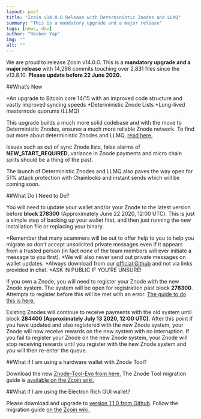 ```yaml
---
layout: post
title: "Zcoin v14.0.0 Release with Deterministic Znodes and LLMQ"
summary: "This is a mandatory upgrade and a major release"
tags: [news, dev]
author: "Reuben Yap"
img: ""
alt: ""
---
```

We are proud to release Zcoin v14.0.0. This is a **mandatory upgrade and a major release** with 14,296 commits touching over 2,831 files since the v13.8.10. **Please update before 22 June 2020.**

##What’s New

*An upgrade to Bitcoin core 14/15 with an improved code structure and vastly improved syncing speeds
*Deterministic Znode Lists
*Long-lived masternode quorums (LLMQ)

This upgrade builds a much more solid codebase and with the move to Deterministic Znodes, ensures a much more reliable Znode network. To find out more about deterministic Znodes and LLMQ, [read here.](https://zcoin.io/what-you-need-to-know-about-deterministic-znodes-and-llmq/)

Issues such as out of sync Znode lists, false alarms of **NEW_START_REQUIRED**, variance in Znode payments and micro chain splits should be a thing of the past.

The launch of Deterministic Znodes and LLMQ also paves the way open for 51% attack protection with Chainlocks and instant sends which will be coming soon.

##What Do I Need to Do?

You will need to update your wallet and/or your Znode to the latest version before **block 278300** (Approximately June 22 2020, 12:00 UTC). This is just a simple step of backing up your wallet first, and then just running the new installation file or replacing your binary.

*Remember that many scammers will be out to offer help to you to help you migrate so don’t accept unsolicited private messages even if it appears from a trusted person (in fact none of the team members will ever initiate a message to you first).
*We will also never send out private messages on wallet updates.
*Always download from our [official Github](https://github.com/firoorg/firo/releases) and not via links provided in chat.
*ASK IN PUBLIC IF YOU’RE UNSURE!

If you own a Znode, you will need to register your Znode with the new Znode system. The system will be open for registration past block **278300**. Attempts to register before this will be met with an error. [The guide to do this is here.](https://github.com/firoorg/firo/wiki/Migrating-your-Legacy-Znodes-to-the-new-Deterministic-Znodes-system)

Existing Znodes will continue to receive payments with the old system until block **284400 (Approximately July 13 2020, 12:00 UTC).** After this point if you have updated and also registered with the new Znode system, your Znode will now receive rewards on the new system with no interruption. If you fail to register your Znode on the new Znode system, your Znode will stop receiving rewards until you register with the new Znode system and you will then re-enter the queue.

##What if I am using a hardware wallet with Znode Tool?

Download the new [Znode-Tool-Evo from here.](https://github.com/firoorg/znode-tool-evo/releases) The Znode Tool migration guide is [available on the Zcoin wiki.](https://github.com/firoorg/firo/wiki/Znode-Tool-migration-guide)

##What if I am using the Electron Rich GUI wallet?

Please download and upgrade to [version 1.1.0 from Github](https://github.com/zcoinofficial/zcoin-client/releases). Follow the migration guide [on the Zcoin wiki.]((https://github.com/firoorg/firo/wiki/Migrating-your-Legacy-Znodes-to-the-new-Deterministic-Znodes-system))